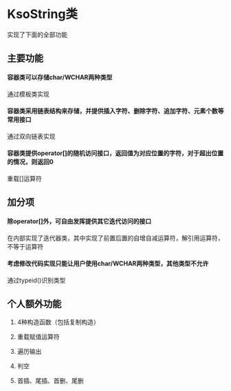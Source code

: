 # KsoString类

实现了下面的全部功能

## 主要功能

#### 容器类可以存储char/WCHAR两种类型

通过模板类实现

#### 容器类采用链表结构来存储，并提供插入字符、删除字符、追加字符、元素个数等常用接口

通过双向链表实现

#### 容器类提供operator[]的随机访问接口，返回值为对应位置的字符，对于超出位置的情况，则返回0

重载[]运算符

## 加分项

#### 除operator[]外，可自由发挥提供其它迭代访问的接口

在内部实现了迭代器类，其中实现了前置后置的自增自减运算符，解引用运算符，不等于运算符

#### 考虑修改代码实现只能让用户使用char/WCHAR两种类型，其他类型不允许

通过typeid()识别类型

## 个人额外功能

1. 4种构造函数（包括复制构造）

2. 重载赋值运算符

3. 遍历输出

4. 判空

5. 首插、尾插、首删、尾删